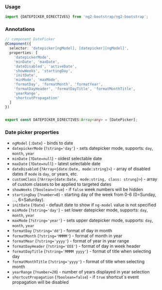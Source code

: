 ### Usage
```typescript
import {DATEPICKER_DIRECTIVES} from 'ng2-bootstrap/ng2-bootstrap';
```

### Annotations
```typescript
// component DatePicker
@Component({
  selector: 'datepicker[ngModel], [datepicker][ngModel]',
  properties: [
    'datepickerMode',
    'minDate', 'maxDate',
    'dateDisabled', 'activeDate',
    'showWeeks', 'startingDay',
    'initDate',
    'minMode', 'maxMode',
    'formatDay', 'formatMonth', 'formatYear',
    'formatDayHeader', 'formatDayTitle', 'formatMonthTitle',
    'yearRange',
    'shortcutPropagation'
  ]
})


export const DATEPICKER_DIRECTIVES:Array<any> = [DatePicker];
```

### Date picker properties
  - `ngModel` (`:Date`) - binds to date
  - `datepickerMode` (`?string='day'`) - sets datepicker mode, supports: `day`, `month`, `year`
  - `minDate` (`?Date=null`) - oldest selectable date
  - `maxDate` (`?Date=null`) - latest selectable date
  - `dateDisabled` (`?Array<{date:Date, mode:string}>`) - array of disabled dates if `mode` is `day`, or years, etc.
  - `customClass` (`?Array<{date:Date, mode:string, class: strung}>`) - array of custom classes to be applied to targeted dates
  - `showWeeks` (`?boolean=true`) - if `false` week numbers will be hidden
  - `startingDay` (`?number=0`) - starting day of the week from 0-6 (0=Sunday, ..., 6=Saturday).
  - `initDate` (`?Date`) - default date to show if `ng-model` value is not specified
  - `minMode` (`?string='day'`) - set lower datepicker mode, supports: `day`, `month`, `year`
  - `maxMode` (`?string='year'`) - sets upper datepicker mode, supports: `day`, `month`, `year`
  - `formatDay` (`?string='dd'`) - format of day in month
  - `formatMonth` (`?string='MMMM'`) - format of month in year
  - `formatMear` (`?string='yyyy'`) - format of year in year range
  - `formatDayHeader` (`?string='EEE'`) - format of day in week header
  - `formatDayTitle` (`?string='MMMM yyyy'`) - format of title when selecting day
  - `formatMonthTitle` (`?string='yyyy'`) - format of title when selecting month
  - `yearRange` (`?number=20`) - number of years displayed in year selection
  - `shortcutPropagation` (`?boolean=false`) - if `true` shortcut`s event propagation will be disabled

<!--
### Date picker popup properties
 (*Note*: not yet implemented properly)
  - `datepicker-popup` (`?string='yyyy-MM-dd'`) - format of displayed dates
  - `show-button-bar` (`?boolean='true'`) - if `false` button bar, underneath the datepicker, will not be shown
  - `current-text` (`?string='Today'`) - 'current day' button title
  - `clear-text` (`?string='Clear'`) - 'clear' button title
  - `close-text` (`?string='Done'`) - 'close' buttin title
  - `close-on-date-selection` (`?boolean=true`) - if `true` calendar will be closed on date selection
  - `datepicker-popup-template-url` (*not yet supported*) - allows to provide datepicker popup template (default: `components/datepicker/datepicker.html`)
  - `datepicker-template-url` (*not yet supported*) - allows to provide datepicker template (default: `components/datepicker/popup.html`)
  - `datepicker-append-to-body` (`?boolean=false`) - if `true` datepicker will inserted in document body
  - `is-open` (`?boolean=false`) - if `true` datepicker is currently shown
  - `on-open-focus` (`?boolean=true`) - if `true` datepicker popup will focused just after opening


### Keyboard Support
 (*Note*: not yet implemented properly)

Depending on datepicker's current mode, the date may refer either to day, month or year. Accordingly, the term view refers either to a month, year or year range.

 * `Left`: Move focus to the previous date. Will move to the last date of the previous view, if the current date is the first date of a view.
 * `Right`: Move focus to the next date. Will move to the first date of the following view, if the current date is the last date of a view.
 * `Up`: Move focus to the same column of the previous row. Will wrap to the appropriate row in the previous view.
 * `Down`: Move focus to the same column of the following row. Will wrap to the appropriate row in the following view.
 * `PgUp`: Move focus to the same date of the previous view. If that date does not exist, focus is placed on the last date of the month.
 * `PgDn`: Move focus to the same date of the following view. If that date does not exist, focus is placed on the last date of the month.
 * `Home`: Move to the first date of the view.
 * `End`: Move to the last date of the view.
 * `Enter`/`Space`: Select date.
 * `Ctrl`+`Up`: Move to an upper mode.
 * `Ctrl`+`Down`: Move to a lower mode.
 * `Esc`: Will close popup, and move focus to the input.
-->
